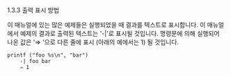 1.3.3 출력 표시 방법

 이 매뉴얼에 있는 많은 예제들은 실행되었을 때 결과를 텍스트로 표시합니다. 이 매뉴얼에서 예제의 결과로 출력된 텍스트는 '-|'로 표시될 것입니다. 명령문에 의해 실행되어 나온 값은 '⇒ '으로 다른 줄에 표시 (아래의 예에서는 1) 될 것입니다.

 	printf ("foo %s\n", "bar")
		-| foo bar
		⇒ 1
